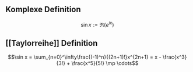 ## Komplexe Definition
$$\sin x := \Re(e^{ix})$$
## [[Taylorreihe]] Definition
$$\sin x = \sum_{n=0}^\infty\frac{(-1)^n}{(2n+1)!}x^{2n+1} = x - \frac{x^3}{3!} + \frac{x^5}{5!} \mp \cdots$$
